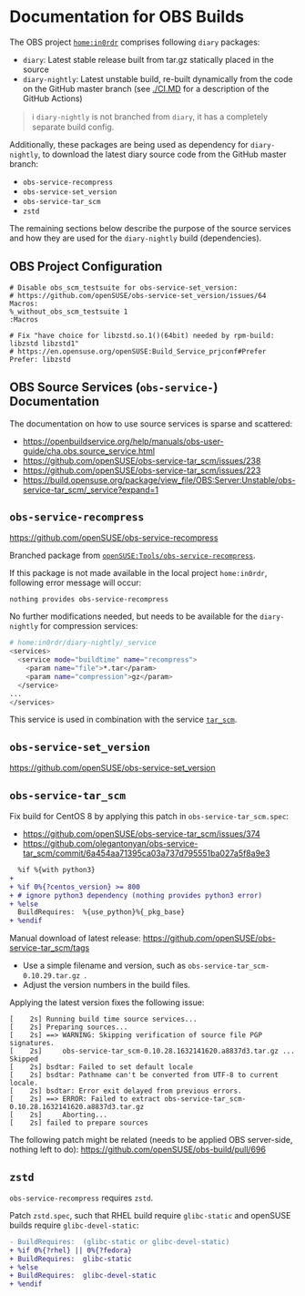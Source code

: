 # Documentation for OBS Builds

The OBS project [`home:in0rdr`](https://build.opensuse.org/project/show/home:in0rdr) comprises following `diary` packages:
* `diary`: Latest stable release built from tar.gz statically placed in the source
* `diary-nightly`: Latest unstable build, re-built dynamically from the code on the GitHub master branch (see [./CI.MD](./CI.MD) for a description of the GitHub Actions)

> ℹ️ `diary-nightly` is not branched from `diary`, it has a completely separate build config.

Additionally, these packages are being used as dependency for `diary-nightly`, to download the latest diary source code from the GitHub master branch:
* `obs-service-recompress`
* `obs-service-set_version`
* `obs-service-tar_scm`
* `zstd`

The remaining sections below describe the purpose of the source services and how they are used for the `diary-nightly` build (dependencies).

## OBS Project Configuration

```
# Disable obs_scm_testsuite for obs-service-set_version:
# https://github.com/openSUSE/obs-service-set_version/issues/64
Macros:
%_without_obs_scm_testsuite 1
:Macros

# Fix "have choice for libzstd.so.1()(64bit) needed by rpm-build: libzstd libzstd1"
# https://en.opensuse.org/openSUSE:Build_Service_prjconf#Prefer
Prefer: libzstd
```

## OBS Source Services (`obs-service-`) Documentation

The documentation on how to use source services is sparse and scattered:

* https://openbuildservice.org/help/manuals/obs-user-guide/cha.obs.source_service.html
* https://github.com/openSUSE/obs-service-tar_scm/issues/238
* https://github.com/openSUSE/obs-service-tar_scm/issues/223
* https://build.opensuse.org/package/view_file/OBS:Server:Unstable/obs-service-tar_scm/_service?expand=1


## `obs-service-recompress`

https://github.com/openSUSE/obs-service-recompress

Branched package from [`openSUSE:Tools/obs-service-recompress`](https://build.opensuse.org/package/show/openSUSE:Tools/obs-service-recompress).

If this package is not made available in the local project `home:in0rdr`, following error message will occur:
```
nothing provides obs-service-recompress
```

No further modifications needed, but needs to be available for the `diary-nightly` for compression services:
```bash
# home:in0rdr/diary-nightly/_service
<services>
  <service mode="buildtime" name="recompress">
    <param name="file">*.tar</param>
    <param name="compression">gz</param>
  </service>
...
</services>
```

This service is used in combination with the service [`tar_scm`](https://github.com/openSUSE/obs-service-tar_scm).

## `obs-service-set_version`

https://github.com/openSUSE/obs-service-set_version

## `obs-service-tar_scm`

Fix build for CentOS 8 by applying this patch in `obs-service-tar_scm.spec`:
* https://github.com/openSUSE/obs-service-tar_scm/issues/374
* https://github.com/olegantonyan/obs-service-tar_scm/commit/6a454aa71395ca03a737d795551ba027a5f8a9e3

```diff
  %if %{with python3}
+
+ %if 0%{?centos_version} >= 800
+ # ignore python3 dependency (nothing provides python3 error)
+ %else
  BuildRequires:  %{use_python}%{_pkg_base}
+ %endif
```

Manual download of latest release:
https://github.com/openSUSE/obs-service-tar_scm/tags

* Use a simple filename and version, such as `obs-service-tar_scm-0.10.29.tar.gz `.
* Adjust the version numbers in the build files.

Applying the latest version fixes the following issue:
```
[    2s] Running build time source services...
[    2s] Preparing sources...
[    2s] ==> WARNING: Skipping verification of source file PGP signatures.
[    2s]     obs-service-tar_scm-0.10.28.1632141620.a8837d3.tar.gz ... Skipped
[    2s] bsdtar: Failed to set default locale
[    2s] bsdtar: Pathname can't be converted from UTF-8 to current locale.
[    2s] bsdtar: Error exit delayed from previous errors.
[    2s] ==> ERROR: Failed to extract obs-service-tar_scm-0.10.28.1632141620.a8837d3.tar.gz
[    2s]     Aborting...
[    2s] failed to prepare sources
```

The following patch might be related (needs to be applied OBS server-side, nothing left to do):
https://github.com/openSUSE/obs-build/pull/696

## `zstd`

`obs-service-recompress` requires `zstd`.

Patch `zstd.spec`, such that RHEL build require `glibc-static` and openSUSE builds require `glibc-devel-static`:
```diff
- BuildRequires:  (glibc-static or glibc-devel-static)
+ %if 0%{?rhel} || 0%{?fedora}
+ BuildRequires:  glibc-static
+ %else
+ BuildRequires:  glibc-devel-static
+ %endif
```
